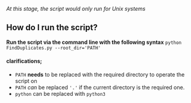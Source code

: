 *At this stage, the script would only run for Unix systems*

## How do I run the script?
**Run the script via the command line with the following syntax**
`python FindDuplicates.py --root_dir='PATH'`

#### clarifications;
- `PATH` **needs** to be replaced with the required directory to operate the script on
- `PATH` *can* be replaced `'.'` if the current directory is the required one.
- `python` can be replaced with `python3`

